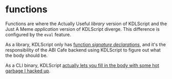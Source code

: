 # functions

Functions are where the Actually Useful *library* version of KDLScript and the Just A Meme *application* version of KDLScript diverge. This difference is configured by the `eval` feature.

As a library, KDLScript only has [function *signature declarations*](./signatures.md), and it's the responsibility of the ABI Cafe backend using KDLScript to figure out what the body should be.

As a CLI binary, KDLScript [actually lets you fill in the body with some hot garbage I hacked up](./bodies.md).

